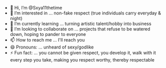 - 👋 Hi, I’m @Sxya11thetime
- 👀 I’m interested in ... non-fake respect (true individuals carry everyday & night)
- 🌱 I’m currently learning ... turning artistic talent/hobby into business
- 💞️ I’m looking to collaborate on ... projects that refuse to be watered down, hoping to pander to everyone
- 📫 How to reach me ... I'll reach you
- 😄 Pronouns: ... unheard of sexy/godlike
- ⚡ Fun fact: ... you cannot be given respect, you develop it, walk with it every step you take, making you respect worthy, thereby respectable

<!---
Sxya11thetime/Sxya11thetime is a ✨ special ✨ repository because its `README.md` (this file) appears on your GitHub profile.
You can click the Preview link to take a look at your changes.
--->
